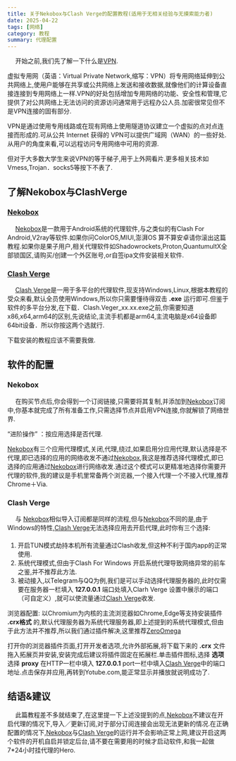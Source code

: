 ```yaml
---
title: 关于Nekobox与Clash Verge的配置教程(适用于无相关经验与无摸索能力者)
date: 2025-04-22
tags: [网络]
category: 教程
summary: 代理配置
---
```


&emsp; 开始之前,我们先了解一下什么是[VPN](https://zh.wikipedia.org/zh-cn/%E8%99%9B%E6%93%AC%E7%A7%81%E4%BA%BA%E7%B6%B2%E8%B7%AF).

虚拟专用网（英语：Virtual Private Network,缩写：VPN）将专用网络延伸到公共网络上,使用户能够在共享或公共网络上发送和接收数据,就像他们的计算设备直接连接到专用网络上一样.VPN的好处包括增加专用网络的功能、安全性和管理,它提供了对公共网络上无法访问的资源访问通常用于远程办公人员.加密很常见但不是VPN连接的固有部分.

VPN是通过使用专用线路或在现有网络上使用隧道协议建立一个虚拟的点对点连接而形成的.可从公共 Internet 获得的 VPN可以提供广域网（WAN）的一些好处. 从用户的角度来看,可以远程访问专用网络中可用的资源.

但对于大多数大学生来说VPN的等于梯子,用于上外网看片.更多相关技术如Vmess,Trojan．socks5等按下不表了.

## 了解Nekobox与ClashVerge

### [Nekobox](https://github.com/MatsuriDayo/NekoBoxForAndroid)

&emsp; [Nekobox](https://github.com/MatsuriDayo/NekoBoxForAndroid)是一款用于Android系统的代理软件,与之类似的有Clash For Android,V2ray等软件.如果你问ColorOS,MIUI,澎湃OS 算不算安卓请你滚出这篇教程.如果你是果子用户,相关代理软件如Shadowrockets,Proton,QuantumultX全部锁国区,请购买/创建一个外区账号,or自签ipa文件安装相关软件.

### [Clash Verge](https://github.com/clash-verge-rev/clash-verge-rev)

&emsp; [Clash Verge](https://github.com/clash-verge-rev/clash-verge-rev)是一用于多平台的代理软件,现支持Windows,Linux,根据本教程的受众来看,默认全员使用Windows,所以你只需要懂待得双击 **.exe** 运行即可.但鉴于软件的多平台分发,在下载．Clash.Veger_xx.xx.exe之前,你需要知道x86,x64,arm64的区别,先说结论,主流手机都是arm64,主流电脑是x64设备即64bit设备．所以你按这两个选就行.

下载安装的教程应该不需要我做.

## 软件的配置

### Nekobox

&emsp; 在购买节点后,你会得到一个订阅链接,只需要将其复制,并添加到[Nekobox](https://github.com/MatsuriDayo/NekoBoxForAndroid)订阅中,你基本就完成了所有准备工作,只需选择节点并启用VPN连接,你就解锁了网络世界.

“进阶操作” ：按应用选择是否代理.

[Nekobox](https://github.com/MatsuriDayo/NekoBoxForAndroid)有三个应用代理模式,关闭,代理,绕过,如果启用分应用代理,默认选择是不代理,即已选择的应用的网络收发不通过[Nekobox](https://github.com/MatsuriDayo/NekoBoxForAndroid),我这是推荐选择代理模式,即已选择的应用通过[Nekobox](https://github.com/MatsuriDayo/NekoBoxForAndroid)进行网络收发.通过这个模式可以更精准地选择你需要开代理的软件,我的建议是手机里常备两个浏览器,一个接入代理一个不接入代理,推荐Chrome＋Via.

### Clash Verge

&emsp; 与 [Nekobox](https://github.com/MatsuriDayo/NekoBoxForAndroid)相似导入订阅都是同样的流程,但与[Nekobox](https://github.com/MatsuriDayo/NekoBoxForAndroid)不同的是,由于Windows的特性,[Clash Verge](https://github.com/clash-verge-rev/clash-verge-rev)无法选择应用去开启代理,此时你有三个选择:

####

1. 开启TUN模式劫持本机所有流量通过Clash收发,但这种不利于国内app的正常使用.
2. 系统代理模式,但由于Clash For Windows 开启系统代理导致网络异常的前车之鉴,并不推荐此方法.
3. 被动接入,以Telegram与QQ为例,我们是可以手动选择代理服务器的,此时仅需要在服务器一栏填入 **127.0.0.1** 端口处填入Clarh Verge 设置中展示的端口（可自定义）,就可以使流量通过[Clash Verge](https://github.com/clash-verge-rev/clash-verge-rev)收发.

浏览器配置: 以Chromium为内核的主流浏览器如Chrome,Edge等支持安装插件 **.crx格式** 的,默认代理服务器为系统代理服务器,即上述提到的系统代理模式,但由于此方法并不推荐,所以我们通过插件解决,这里推荐[ZeroOmega](https://github.com/zero-peak/ZeroOmega)

打开你的浏览器插件页面,打开开发者选项,允许外部拓展,将下载下来的 **.crx** 文件拖入拓展页并安装,安装完成后建议将插件固定在拓展栏.单击插件图标,选择 **选项** 选择 **proxy** 在HTTP一栏中填入 **127.0.0.1** port一栏中填入[Clash Verge](https://github.com/clash-verge-rev/clash-verge-rev)中的端口地址.点击保存并应用,再转到Yotube.com,能正常显示并播放就说明成功了.

## 结语&建议

&emsp; 此篇教程差不多就结束了,在这里提一下上述没提到的点,[Nekobox](https://github.com/MatsuriDayo/NekoBoxForAndroid)不建议在开启代理的情况下,导入／更新订阅,对于部分订阅连接会出现无法更新的情况.在正确配置的情况下,[Nekobox](https://github.com/MatsuriDayo/NekoBoxForAndroid)与[Clash Verge](https://github.com/clash-verge-rev/clash-verge-rev)的运行并不会影响正常上网,建议开启这两个软件的开机自启并锁定后台,请不要在需要用的时候才启动软件,和我一起做7\*24小时挂代理的Hero.
